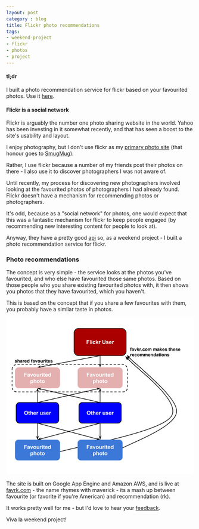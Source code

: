 ```yaml
---
layout: post
category : blog
title: Flickr photo recommendations
tags:
- weekend-project
- flickr
- photos
- project
---
```


#### tl;dr

I built a photo recommendation service for flickr based on your favourited photos. Use it [here](http://favrk.com).

#### Flickr is a social network

Flickr is arguably the number one photo sharing website in the world. Yahoo has been investing in it somewhat recently,
and that has seen a boost to the site's usability and layout.

I enjoy photography, but I don't use flickr as my [primary photo site](http://half.tone.im) (that honour goes to [SmugMug](http://www.smugmug.com)).

Rather, I use flickr because a number of my friends post their photos on there - I also use it to discover photographers
I was not aware of.

Until recently, my process for discovering new photographers involved looking at the favourited photos of photographers
I had already found. Flickr doesn't have a mechanism for recommending photos or photographers.

It's odd, because
as a "social network" for photos, one would expect that this was a fantastic mechanism for flickr to keep people engaged
(by recommending new interesting content for people to look at).

Anyway, they have a pretty good [api](http://www.flickr.com/services/api/) so, as a weekend project - I built a photo recommendation
service for flickr.

### Photo recommendations

The concept is very simple - the service looks at the photos you've favourited, and who else have favourited those same
photos. Based on those people who you share existing favourited photos with, it then shows you photos that they have
favourited, which you haven't.

This is based on the concept that if you share a few favourites with them, you probably have a similar taste in
photos.

<img src="/assets/img/favrk.com.png">

The site is built on Google App Engine and Amazon AWS, and is live at [favrk.com](http://favrk.com) - the name rhymes with
maverick - its a mash up between favourite (or favorite if you're American) and recommendation (rk).

It works pretty well for me - but I'd love to hear your [feedback](http://twitter.com/xlfe).

Viva la weekend project!
